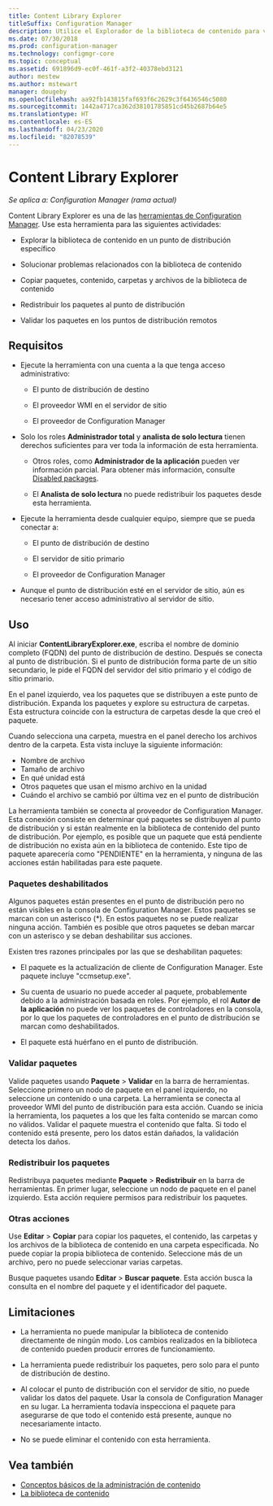 ```yaml
---
title: Content Library Explorer
titleSuffix: Configuration Manager
description: Utilice el Explorador de la biblioteca de contenido para ver y solucionar problemas de la biblioteca de contenido en un punto de distribución de Configuration Manager.
ms.date: 07/30/2018
ms.prod: configuration-manager
ms.technology: configmgr-core
ms.topic: conceptual
ms.assetid: 691896d9-ec0f-461f-a3f2-40378ebd3121
author: mestew
ms.author: mstewart
manager: dougeby
ms.openlocfilehash: aa92fb143815faf693f6c2629c3f6436546c5080
ms.sourcegitcommit: 1442a4717ca362d38101785851cd45b2687b64e5
ms.translationtype: HT
ms.contentlocale: es-ES
ms.lasthandoff: 04/23/2020
ms.locfileid: "82078539"
---
```

# <a name="content-library-explorer"></a>Content Library Explorer

*Se aplica a: Configuration Manager (rama actual)*

Content Library Explorer es una de las [herramientas de Configuration Manager](tools.md). Use esta herramienta para las siguientes actividades:  

- Explorar la biblioteca de contenido en un punto de distribución específico  

- Solucionar problemas relacionados con la biblioteca de contenido  

- Copiar paquetes, contenido, carpetas y archivos de la biblioteca de contenido  

- Redistribuir los paquetes al punto de distribución  

- Validar los paquetes en los puntos de distribución remotos  



## <a name="requirements"></a>Requisitos

- Ejecute la herramienta con una cuenta a la que tenga acceso administrativo:  

    - El punto de distribución de destino  

    - El proveedor WMI en el servidor de sitio  

    - El proveedor de Configuration Manager  

- Solo los roles **Administrador total** y **analista de solo lectura** tienen derechos suficientes para ver toda la información de esta herramienta.  

    - Otros roles, como **Administrador de la aplicación** pueden ver información parcial. Para obtener más información, consulte [Disabled packages](#bkmk_disabled-packages).  

    - El **Analista de solo lectura** no puede redistribuir los paquetes desde esta herramienta.  

- Ejecute la herramienta desde cualquier equipo, siempre que se pueda conectar a:  

    - El punto de distribución de destino  

    - El servidor de sitio primario  

    - El proveedor de Configuration Manager  

- Aunque el punto de distribución esté en el servidor de sitio, aún es necesario tener acceso administrativo al servidor de sitio.  



## <a name="usage"></a>Uso 

Al iniciar **ContentLibraryExplorer.exe**, escriba el nombre de dominio completo (FQDN) del punto de distribución de destino. Después se conecta al punto de distribución. Si el punto de distribución forma parte de un sitio secundario, le pide el FQDN del servidor del sitio primario y el código de sitio primario.

En el panel izquierdo, vea los paquetes que se distribuyen a este punto de distribución. Expanda los paquetes y explore su estructura de carpetas. Esta estructura coincide con la estructura de carpetas desde la que creó el paquete.

Cuando selecciona una carpeta, muestra en el panel derecho los archivos dentro de la carpeta. Esta vista incluye la siguiente información: 
- Nombre de archivo
- Tamaño de archivo
- En qué unidad está
- Otros paquetes que usan el mismo archivo en la unidad
- Cuándo el archivo se cambió por última vez en el punto de distribución

La herramienta también se conecta al proveedor de Configuration Manager. Esta conexión consiste en determinar qué paquetes se distribuyen al punto de distribución y si están realmente en la biblioteca de contenido del punto de distribución. Por ejemplo, es posible que un paquete que está pendiente de distribución no exista aún en la biblioteca de contenido. Este tipo de paquete aparecería como "PENDIENTE" en la herramienta, y ninguna de las acciones están habilitadas para este paquete.


### <a name="disabled-packages"></a><a name="bkmk_disabled-packages"></a> Paquetes deshabilitados

Algunos paquetes están presentes en el punto de distribución pero no están visibles en la consola de Configuration Manager. Estos paquetes se marcan con un asterisco (\*). En estos paquetes no se puede realizar ninguna acción. También es posible que otros paquetes se deban marcar con un asterisco y se deban deshabilitar sus acciones. 

Existen tres razones principales por las que se deshabilitan paquetes:  

- El paquete es la actualización de cliente de Configuration Manager. Este paquete incluye "ccmsetup.exe".  

- Su cuenta de usuario no puede acceder al paquete, probablemente debido a la administración basada en roles. Por ejemplo, el rol **Autor de la aplicación** no puede ver los paquetes de controladores en la consola, por lo que los paquetes de controladores en el punto de distribución se marcan como deshabilitados.  

- El paquete está huérfano en el punto de distribución.  


### <a name="validate-packages"></a>Validar paquetes

Valide paquetes usando **Paquete** > **Validar** en la barra de herramientas. Seleccione primero un nodo de paquete en el panel izquierdo, no seleccione un contenido o una carpeta. La herramienta se conecta al proveedor WMI del punto de distribución para esta acción. Cuando se inicia la herramienta, los paquetes a los que les falta contenido se marcan como no válidos. Validar el paquete muestra el contenido que falta. Si todo el contenido está presente, pero los datos están dañados, la validación detecta los daños.


### <a name="redistribute-packages"></a>Redistribuir los paquetes

Redistribuya paquetes mediante **Paquete** > **Redistribuir** en la barra de herramientas. En primer lugar, seleccione un nodo de paquete en el panel izquierdo. Esta acción requiere permisos para redistribuir los paquetes.


### <a name="other-actions"></a>Otras acciones

Use **Editar** > **Copiar** para copiar los paquetes, el contenido, las carpetas y los archivos de la biblioteca de contenido en una carpeta especificada. No puede copiar la propia biblioteca de contenido. Seleccione más de un archivo, pero no puede seleccionar varias carpetas.

Busque paquetes usando **Editar** > **Buscar paquete**. Esta acción busca la consulta en el nombre del paquete y el identificador del paquete.



## <a name="limitations"></a>Limitaciones

- La herramienta no puede manipular la biblioteca de contenido directamente de ningún modo. Los cambios realizados en la biblioteca de contenido pueden producir errores de funcionamiento.  

- La herramienta puede redistribuir los paquetes, pero solo para el punto de distribución de destino.  

- Al colocar el punto de distribución con el servidor de sitio, no puede validar los datos del paquete. Usar la consola de Configuration Manager en su lugar. La herramienta todavía inspecciona el paquete para asegurarse de que todo el contenido está presente, aunque no necesariamente intacto.  

- No se puede eliminar el contenido con esta herramienta.



## <a name="see-also"></a>Vea también

- [Conceptos básicos de la administración de contenido](../plan-design/hierarchy/fundamental-concepts-for-content-management.md)
- [La biblioteca de contenido](../plan-design/hierarchy/the-content-library.md)
